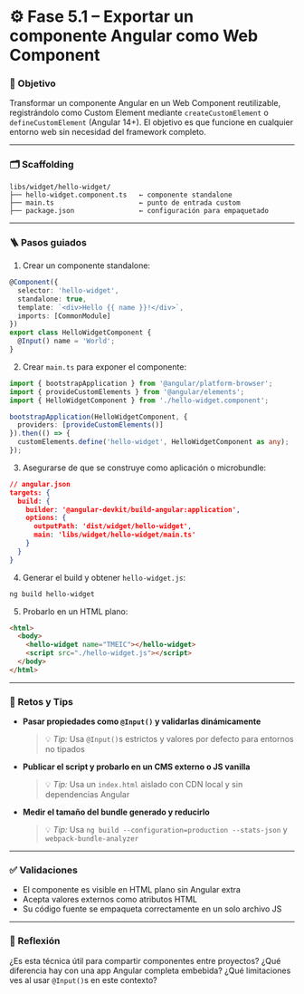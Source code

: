 # ⚙️ Fase 5.1 – Exportar un componente Angular como Web Component

### 🎯 Objetivo

Transformar un componente Angular en un Web Component reutilizable, registrándolo como Custom Element mediante `createCustomElement` o `defineCustomElement` (Angular 14+). El objetivo es que funcione en cualquier entorno web sin necesidad del framework completo.

---

### 🗂️ Scaffolding

```
libs/widget/hello-widget/
├── hello-widget.component.ts   ← componente standalone
├── main.ts                     ← punto de entrada custom
├── package.json                ← configuración para empaquetado
```

---

### 🪜 Pasos guiados

1. Crear un componente standalone:

```ts
@Component({
  selector: 'hello-widget',
  standalone: true,
  template: `<div>Hello {{ name }}!</div>`,
  imports: [CommonModule]
})
export class HelloWidgetComponent {
  @Input() name = 'World';
}
```

2. Crear `main.ts` para exponer el componente:

```ts
import { bootstrapApplication } from '@angular/platform-browser';
import { provideCustomElements } from '@angular/elements';
import { HelloWidgetComponent } from './hello-widget.component';

bootstrapApplication(HelloWidgetComponent, {
  providers: [provideCustomElements()]
}).then(() => {
  customElements.define('hello-widget', HelloWidgetComponent as any);
});
```

3. Asegurarse de que se construye como aplicación o microbundle:

```json
// angular.json
targets: {
  build: {
    builder: '@angular-devkit/build-angular:application',
    options: {
      outputPath: 'dist/widget/hello-widget',
      main: 'libs/widget/hello-widget/main.ts'
    }
  }
}
```

4. Generar el build y obtener `hello-widget.js`:

```bash
ng build hello-widget
```

5. Probarlo en un HTML plano:

```html
<html>
  <body>
    <hello-widget name="TMEIC"></hello-widget>
    <script src="./hello-widget.js"></script>
  </body>
</html>
```

---

### 🎯 Retos y Tips

* **Pasar propiedades como `@Input()` y validarlas dinámicamente**

  > 💡 *Tip:* Usa `@Input()`s estrictos y valores por defecto para entornos no tipados

* **Publicar el script y probarlo en un CMS externo o JS vanilla**

  > 💡 *Tip:* Usa un `index.html` aislado con CDN local y sin dependencias Angular

* **Medir el tamaño del bundle generado y reducirlo**

  > 💡 *Tip:* Usa `ng build --configuration=production --stats-json` y `webpack-bundle-analyzer`

---

### ✅ Validaciones

* El componente es visible en HTML plano sin Angular extra
* Acepta valores externos como atributos HTML
* Su código fuente se empaqueta correctamente en un solo archivo JS

---

### 💬 Reflexión

¿Es esta técnica útil para compartir componentes entre proyectos? ¿Qué diferencia hay con una app Angular completa embebida? ¿Qué limitaciones ves al usar `@Input()`s en este contexto?
